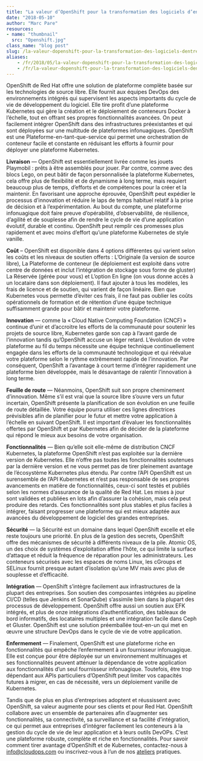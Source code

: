 ```yaml
---
title: "La valeur d’OpenShift pour la transformation des logiciels d’entreprise"
date: "2018-05-10"
author: "Marc Pare"
resources:
- name: "thumbnail"
  src: "Openshift.jpg"
class_name: "blog post"
slug: /la-valeur-dopenshift-pour-la-transformation-des-logiciels-dentreprise
aliases:
    - /fr/2018/05/la-valeur-dopenshift-pour-la-transformation-des-logiciels-dentreprise/
    - /fr/la-valeur-dopenshift-pour-la-transformation-des-logiciels-dentreprise
---
```


<div class="post-content"><p>OpenShift de Red Hat offre une solution de plateforme complète basée sur les technologies de source libre. Elle fournit aux équipes DevOps des environnements intégrés qui supervisent les aspects importants du cycle de vie de développement du logiciel. Elle tire profit d’une plateforme Kubernetes qui gère la création et le déploiement de conteneurs Docker à l’échelle, tout en offrant ses propres fonctionnalités avancées. On peut facilement intégrer OpenShift dans des infrastructures préexistantes et qui sont déployées sur une multitude de plateformes infonuagiques. OpenShift est une Plateforme-en-tant-que-service qui permet une orchestration de conteneur facile et constante en réduisant les efforts à fournir pour déployer une plateforme Kubernetes.</p><p><strong>Livraison</strong> — OpenShift est essentiellement livrée comme les jouets Playmobil : prêts à être assemblés pour jouer. Par contre, comme avec des blocs Lego, on peut bâtir de façon personnalisée la plateforme Kubernetes, cela offre plus de flexibilité et de dynamisme à long terme, mais requiert beaucoup plus de temps, d’efforts et de compétences pour la créer et la maintenir. En favorisant une approche éprouvée, OpenShift peut expédier le processus d’innovation et réduire le laps de temps habituel relatif à la prise de décision et à l’expérimentation. Au bout du compte, une plateforme infonuagique doit faire preuve d’opérabilité, d’observabilité, de résilience, d’agilité et de souplesse afin de rendre le cycle de vie d’une application évolutif, durable et continu. OpenShift peut remplir ces promesses plus rapidement et avec moins d’effort qu’une plateforme Kubernetes de style vanille.</p><p><strong>Coût</strong> – OpenShift est disponible dans 4 options différentes qui varient selon les coûts et les niveaux de soutien offerts : L’Originale (la version de source libre), La Plateforme de conteneur (le déploiement est exploité dans votre centre de données et inclut l’intégration de stockage sous forme de gluster) La Réservée (gérée pour vous) et L’option En ligne (on vous donne accès à un locataire dans son déploiement). Il faut ajouter à tous les modèles, les frais de licence et de soutien, qui varient de façon linéaire. Bien que Kubernetes vous permette d’éviter ces frais, il ne faut pas oublier les coûts opérationnels de formation et de rétention d’une équipe technique suffisamment grande pour bâtir et maintenir votre plateforme.</p><p><strong>Innovation</strong> — comme la « Cloud Native Computing Foundation (CNCF) » continue d’unir et d’accroitre les efforts de la communauté pour soutenir les projets de source libre, Kubernetes garde son cap à l’avant garde de l’innovation tandis qu’OpenShift accuse un léger retard. L’évolution de votre plateforme au fil du temps nécessite une équipe technique continuellement engagée dans les efforts de la communauté technologique et qui réévalue votre plateforme selon le rythme extrêmement rapide de l’innovation. Par conséquent, OpenShift a l’avantage à court terme d’intégrer rapidement une plateforme bien développée, mais le désavantage de ralentir l’innovation à long terme.</p><p><strong>Feuille de route</strong> — Néanmoins, OpenShift suit son propre cheminement d’innovation. Même s’il est vrai que la source libre s’ouvre vers un futur incertain, OpenShift présente la planification de son évolution en une feuille de route détaillée. Votre équipe pourra utiliser ces lignes directrices prévisibles afin de planifier pour le futur et mettre votre application à l’échelle en suivant OpenShift. Il est important d’évaluer les fonctionnalités offertes par OpenShift et par Kubernetes afin de décider de la plateforme qui répond le mieux aux besoins de votre organisation.</p><p><strong>Fonctionnalités</strong> — Bien qu’elle soit elle-même de distribution CNCF Kubernetes, la plateforme OpenShift n’est pas exploitée sur la dernière version de Kubernetes. Elle n’offre pas toutes les fonctionnalités soutenues par la dernière version et ne vous permet pas de tirer pleinement avantage de l’écosystème Kubernetes plus étendu. Par contre l’API OpenShift est un surensemble de l’API Kubernetes et n’est pas responsable de ses propres avancements en matière de fonctionnalités, ceux-ci sont testés et publiés selon les normes d’assurance de la qualité de Red Hat. Les mises à jour sont validées et publiées en lots afin d’assurer la cohésion, mais cela peut produire des retards. Ces fonctionnalités sont plus stables et plus faciles à intégrer, faisant progresser une plateforme qui est mieux adaptée aux avancées du développement de logiciel des grandes entreprises.</p><p><strong>Sécurité</strong> — la Sécurité est un domaine dans lequel OpenShift excelle et elle reste toujours une priorité. En plus de la gestion des secrets, OpenShift offre des mécanismes de sécurité à différents niveaux de la pile. Atomic OS, un des choix de systèmes d’exploitation affine l’hôte, ce qui limite la surface d’attaque et réduit la fréquence de réparation pour les administrateurs. Les conteneurs sécurisés avec les espaces de noms Linux, les cGroups et SELinux fournit presque autant d’isolation qu’une MV mais avec plus de souplesse et d’efficacité.</p><p><strong>Intégration</strong> — OpenShift s’intègre facilement aux infrastructures de la plupart des entreprises. Son soutien des composantes intégrées au pipeline CI/CD (telles que Jenkins et SonarQube) s’assimile bien dans la plupart des processus de développement. OpenShift offre aussi un soutien aux EFK intégrés, et plus de onze intégrations d’authentification, des tableaux de bord informatifs, des locataires multiples et une intégration facile dans Ceph et Gluster. OpenShift est une solution préemballée tout-en-un qui met en œuvre une structure DevOps dans le cycle de vie de votre application.</p><p><strong>Enfermement</strong> — Finalement, OpenShift est une plateforme riche en fonctionnalités qui empêche l’enfermement à un fournisseur infonuagique. Elle est conçue pour être déployée sur un environnement multinuages et ses fonctionnalités peuvent atténuer la dépendance de votre application aux fonctionnalités d’un seul fournisseur infonuagique. Toutefois, être trop dépendant aux APIs particuliers d’OpenShift peut limiter vos capacités futures à migrer, en cas de nécessité, vers un déploiement vanille de Kubernetes.</p><p>Tandis que de plus en plus d’entreprises adoptent et réussissent avec OpenShift, sa valeur augmente pour ses clients et pour Red Hat. OpenShift collabore avec un ensemble de partenaires afin d’augmenter ses fonctionnalités, sa connectivité, sa surveillance et sa facilité d’intégration, ce qui permet aux entreprises d’intégrer facilement les conteneurs à la gestion du cycle de vie de leur application et à leurs outils DevOPs. C’est une plateforme robuste, complète et riche en fonctionnalités. Pour savoir comment tirer avantage d’OpenShift et de Kubernetes, contactez-nous à <a href="mailto:info@cloudops.com">info@cloudops.com</a> ou inscrivez-vous à l’un de nos <a href="https://www.cloudops.com/fr/ateliers-docker-kubernetes/" target="_blank">ateliers</a> pratiques.</p>
